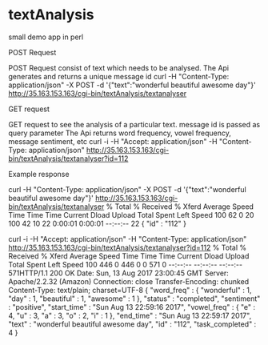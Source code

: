 # textAnalysis
small demo app in perl

POST Request

POST Request consist of text which needs to be analysed.
The Api generates and returns a unique message id 
curl -H "Content-Type: application/json" -X POST -d '{"text":"wonderful beautiful awesome day"}' http://35.163.153.163/cgi-bin/textAnalysis/textanalyser

GET request

GET request to see the analysis of a particular text. message id is passed as query parameter 
The Api returns word frequency, vowel frequency, message sentiment, etc
curl -i -H "Accept: application/json" -H "Content-Type: application/json" http://35.163.153.163/cgi-bin/textAnalysis/textanalyser?id=112

Example response

curl -H "Content-Type: application/json" -X POST -d '{"text":"wonderful beautiful awesome day"}' http://35.163.153.163/cgi-bin/textAnalysis/textanalyser 
% Total % Received % Xferd Average Speed Time Time Time Current Dload Upload Total Spent Left Speed 100 62 0 20 100 42 10 22 0:00:01 0:00:01 --:--:-- 22 
{ "id" : "112" } 


curl -i -H "Accept: application/json" -H "Content-Type: application/json" http://35.163.153.163/cgi-bin/textAnalysis/textanalyser?id=112 
% Total % Received % Xferd Average Speed Time Time Time Current Dload Upload Total Spent Left Speed 100 446 0 446 0 0 571 0 --:--:-- --:--:-- --:--:-- 571HTTP/1.1 200 OK 
Date: Sun, 13 Aug 2017 23:00:45 GMT Server: Apache/2.2.32 (Amazon) Connection: close Transfer-Encoding: chunked Content-Type: text/plain; charset=UTF-8 { "word_freq" : { "wonderful" : 1, "day" : 1, "beautiful" : 1, "awesome" : 1 }, "status" : "completed", "sentiment" : "positive", "start_time" : "Sun Aug 13 22:59:16 2017", "vowel_freq" : { "e" : 4, "u" : 3, "a" : 3, "o" : 2, "i" : 1 }, "end_time" : "Sun Aug 13 22:59:17 2017", "text" : "wonderful beautiful awesome day", "id" : "112", "task_completed" : 4 }
